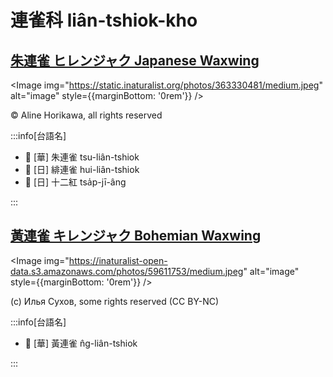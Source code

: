 # 連雀科 liân-tshiok-kho

## [朱連雀 ヒレンジャク Japanese Waxwing](https://ebird.org/species/japwax1)

<Image img="https://static.inaturalist.org/photos/363330481/medium.jpeg" alt="image" style={{marginBottom: '0rem'}} />

<p className="image-caption">
© Aline Horikawa, all rights reserved
</p>

:::info[台語名]

- 🎯 [華] 朱連雀 tsu-liân-tshiok
- 🎯 [日] 緋連雀 hui-liân-tshiok
- 🎯 [日] 十二紅 tsa̍p-jī-âng

:::

## [黃連雀 キレンジャク Bohemian Waxwing](https://ebird.org/species/bohwax)

<Image img="https://inaturalist-open-data.s3.amazonaws.com/photos/59611753/medium.jpeg" alt="image" style={{marginBottom: '0rem'}} />

<p className="image-caption">
(c) Илья Сухов, some rights reserved (CC BY-NC)
</p>

:::info[台語名]

- 🎯 [華] 黃連雀 n̂g-liân-tshiok

:::
